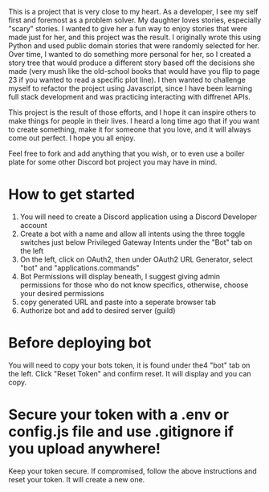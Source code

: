 This is a project that is very close to my heart. As a developer, I see my self first and foremost as a problem solver. 
My daughter loves stories, especially "scary" stories. I wanted to give her a fun way to enjoy stories that were made just for her, and this 
project was the result. I originally wrote this using Python and used public domain stories that were randomly selected for her.
Over time, I wanted to do something more personal for her, so I created a story tree that would produce a different story based off the decisions
she made (very mush like the old-school books that would have you flip to page 23 if you wanted to read a specific plot line). I then wanted to challenge myself to refactor the project using Javascript, since I have been learning full stack development and was practicing interacting with diffrenet APIs.

This project is the result of those efforts, and I hope it can inspire others to make things for people in their lives. I heard a long time ago that
if you want to create something, make it for someone that you love, and it will always come out perfect. I hope you all enjoy.

Feel free to fork and add anything that you wish, or to even use a boiler plate for some other Discord bot project you may have in mind.

# How to get started
1. You will need to create a Discord application using a Discord Developer account
2. Create a bot with a name and allow all intents using the three toggle switches just below Privileged Gateway Intents under the "Bot" tab on the left
3. On the left, click on OAuth2, then under OAuth2 URL Generator, select "bot" and "applications.commands"
4. Bot Permissions will display beneath, I suggest giving admin permissions for those who do not know specifics, otherwise, choose your desired permissions
5. copy generated URL and paste into a seperate browser tab
6. Authorize bot and add to desired server (guild)

# Before deploying bot
You will need to copy your bots token, it is found under the4 "bot" tab on the left. Click "Reset Token" and confirm reset. It will display and you can copy.

# Secure your token with a .env or config.js file and use .gitignore if you upload anywhere!
Keep your token secure. If compromised, follow the above instructions and reset your token. It will create a new one.